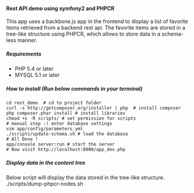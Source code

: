 #### Rest API demo using symfony2 and PHPCR
This app uses a backbone.js app in the frontend to display a list of favorite items retrieved from a backend rest api.
The favorite items are stored in a tree-like structure using PHPCR, which allows to store data in a schema-less manner.

##### Requirements

* PHP 5.4 or later
* MYSQL 5.1 or later

##### How to install (Run below commands in your terminal)

    cd rest_demo  # cd to project folder
    curl -s http://getcomposer.org/installer | php  # install composer
    php composer.phar install # install libraries
    chmod +x -R scripts/ # set permission for scripts
    # manual step :( enter database settings
    vim app/config/parameters.yml
    ./scripts/update-schema.sh # load the database
    # All Done !
    app/console server:run # start the server
    # Now visit http://localhost:8000/app_dev.php


##### Display data in the content tree
Below script will display the data stored in the tree-like structure.
    ./scripts/dump-phpcr-nodes.sh
